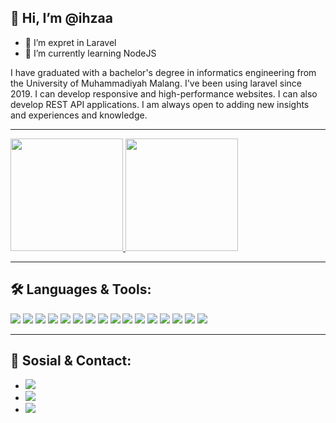 ## 👋 Hi, I’m @ihzaa
- 👀 I’m expret in Laravel
- 🌱 I’m currently learning NodeJS

<p>I have graduated with a bachelor's degree in informatics engineering from the University of Muhammadiyah Malang. I've been using laravel since 2019. I can develop responsive and high-performance websites. I can also develop REST API applications. I am always open to adding new insights and experiences and knowledge.</p>

---

<p align="left">
<a href="https://github.com/ihzaa">
  <img height="180em" src="https://github-readme-stats-eight-theta.vercel.app/api?username=ihzaa&show_icons=true&theme=algolia&include_all_commits=true&count_private=true"/>
  <img height="180em" src="https://github-readme-stats-eight-theta.vercel.app/api/top-langs/?username=ihzaa&layout=compact&langs_count=8&theme=algolia"/>
</a>
</p>

---

## 🛠️ Languages & Tools:

<img src="https://img.shields.io/badge/PHP-777BB4?style=for-the-badge&logo=php&logoColor=white" /> <img src="https://img.shields.io/badge/JavaScript-323330?style=for-the-badge&logo=javascript&logoColor=F7DF1E" /> <img src="https://img.shields.io/badge/HTML5-E34F26?style=for-the-badge&logo=html5&logoColor=white" /> <img src="https://img.shields.io/badge/CSS3-1572B6?style=for-the-badge&logo=css3&logoColor=white" /> <img src="https://img.shields.io/badge/Java-ED8B00?style=for-the-badge&logo=java&logoColor=white" /> <img src="https://img.shields.io/badge/Laravel-FF2D20?style=for-the-badge&logo=laravel&logoColor=white" /> <img src="https://img.shields.io/badge/Vue.js-35495E?style=for-the-badge&logo=vuedotjs&logoColor=4FC08D" /> <img src="https://img.shields.io/badge/Bootstrap-563D7C?style=for-the-badge&logo=bootstrap&logoColor=white" /> <img src="https://img.shields.io/badge/jQuery-0769AD?style=for-the-badge&logo=jquery&logoColor=white" /> <img src="https://img.shields.io/badge/json-5E5C5C?style=for-the-badge&logo=json&logoColor=white" /> <img src="https://img.shields.io/badge/MySQL-00000F?style=for-the-badge&logo=mysql&logoColor=white" /> <img src="https://img.shields.io/badge/Postman-FF6C37?style=for-the-badge&logo=Postman&logoColor=white" /> <img src="https://img.shields.io/badge/Git-F05032?style=for-the-badge&logo=git&logoColor=white" /> <img src="https://img.shields.io/badge/GitHub-100000?style=for-the-badge&logo=github&logoColor=white" /> <img src="https://img.shields.io/badge/GitLab-330F63?style=for-the-badge&logo=gitlab&logoColor=white" />
<img src="https://img.shields.io/badge/Visual_Studio_Code-0078D4?style=for-the-badge&logo=visual%20studio%20code&logoColor=white" />

---

## 📱 Sosial & Contact:
- <a href="mailto:ihzaahmad0@gmail.com"><img src="https://img.shields.io/badge/Gmail-D14836?style=for-the-badge&logo=gmail&logoColor=white"/></a>
- <a href="https://www.linkedin.com/in/ihza-ahmad-7199bbab/"><img src="https://img.shields.io/badge/LinkedIn-0077B5?style=for-the-badge&logo=linkedin&logoColor=white" /></a>
- <a href="https://gitlab.com/ihzaahmad0"><img src="https://img.shields.io/badge/GitLab-330F63?style=for-the-badge&logo=gitlab&logoColor=white" /></a>
